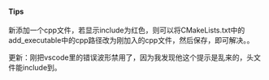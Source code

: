 #### Tips

新添加一个cpp文件，若显示include为红色，则可以将CMakeLists.txt中的add_executable中的cpp路径改为刚加入的cpp文件，然后保存，即可解决。。

更新：刚把vscode里的错误波形禁用了，因为我发现他这个提示是乱来的，头文件能include到。
